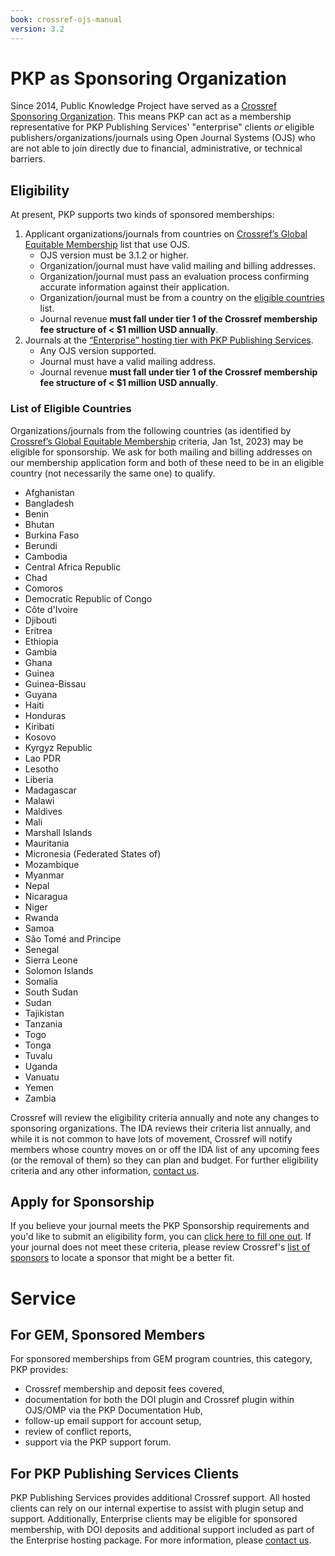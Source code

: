```yaml
---
book: crossref-ojs-manual
version: 3.2
---
```


# PKP as Sponsoring Organization

Since 2014, Public Knowledge Project have served as a [Crossref Sponsoring Organization](https://www.crossref.org/community/sponsors/). This means PKP can act as a membership representative for PKP Publishing Services' "enterprise" clients _or_ eligible publishers/organizations/journals using Open Journal Systems (OJS) who are not able to join directly due to financial, administrative, or technical barriers.

## Eligibility

At present, PKP supports two kinds of sponsored memberships:

1. Applicant organizations/journals from countries on [Crossref’s Global Equitable Membership](https://www.crossref.org/gem/) list that use OJS.
    - OJS version must be 3.1.2 or higher.
    - Organization/journal must have valid mailing and billing addresses.
    - Organization/journal must pass an evaluation process confirming accurate information against their application.
    - Organization/journal must be from a country on the [eligible countries](https://www.crossref.org/gem/) list.
    - Journal revenue **must fall under tier 1 of the Crossref membership fee structure of < $1 million USD annually**.
2. Journals at the [“Enterprise” hosting tier with PKP Publishing Services](https://pkp.sfu.ca/hosting-services/hosting/journals/).
    - Any OJS version supported.
    - Journal must have a valid mailing address.
    - Journal revenue **must fall under tier 1 of the Crossref membership fee structure of < $1 million USD annually**.

### List of Eligible Countries

Organizations/journals from the following countries (as identified by [Crossref’s Global Equitable Membership](https://www.crossref.org/gem/) criteria, Jan 1st, 2023) may be eligible for sponsorship. We ask for both mailing and billing addresses on our membership application form and both of these need to be in an eligible country (not necessarily the same one) to qualify.

- Afghanistan
- Bangladesh
- Benin
- Bhutan
- Burkina Faso
- Berundi
- Cambodia
- Central Africa Republic
- Chad
- Comoros
- Democratic Republic of Congo
- Côte d'Ivoire
- Djibouti
- Eritrea
- Ethiopia
- Gambia
- Ghana
- Guinea
- Guinea-Bissau
- Guyana
- Haiti
- Honduras
- Kiribati
- Kosovo
- Kyrgyz Republic
- Lao PDR
- Lesotho
- Liberia
- Madagascar
- Malawi
- Maldives
- Mali
- Marshall Islands
- Mauritania
- Micronesia (Federated States of)
- Mozambique
- Myanmar
- Nepal
- Nicaragua
- Niger
- Rwanda
- Samoa
- São Tomé and Principe
- Senegal
- Sierra Leone
- Solomon Islands
- Somalia
- South Sudan
- Sudan
- Tajikistan
- Tanzania
- Togo
- Tonga
- Tuvalu
- Uganda
- Vanuatu
- Yemen
- Zambia

Crossref will review the eligibility criteria annually and note any changes to sponsoring organizations. The IDA reviews their criteria list annually, and while it is not common to have lots of movement, Crossref will notify members whose country moves on or off the IDA list of any upcoming fees (or the removal of them) so they can plan and budget. For further eligibility criteria and any other information, [contact us](mailto:pkp.contact@gmail.com).

## Apply for Sponsorship

If you believe your journal meets the PKP Sponsorship requirements and you'd like to submit an eligibility form, you can [click here to fill one out](http://goo.gl/forms/2mme6t19OBp79ezp2). If your journal does not meet these criteria, please review Crossref's [list of sponsors](https://www.crossref.org/membership/about-sponsors/) to locate a sponsor that might be a better fit.

# Service
## For GEM, Sponsored Members

For sponsored memberships from GEM program countries, this category, PKP provides:

- Crossref membership and deposit fees covered,
- documentation for both the DOI plugin and Crossref plugin within OJS/OMP via the PKP Documentation Hub,
- follow-up email support for account setup,
- review of conflict reports,
- support via the PKP support forum.

## For PKP Publishing Services Clients

PKP Publishing Services provides additional Crossref support. All hosted clients can rely on our internal expertise to assist with plugin setup and support. Additionally, Enterprise clients may be eligible for sponsored membership, with DOI deposits and additional support included as part of the Enterprise hosting package. For more information, please [contact us](mailto:pkp.contact@gmail.com).
